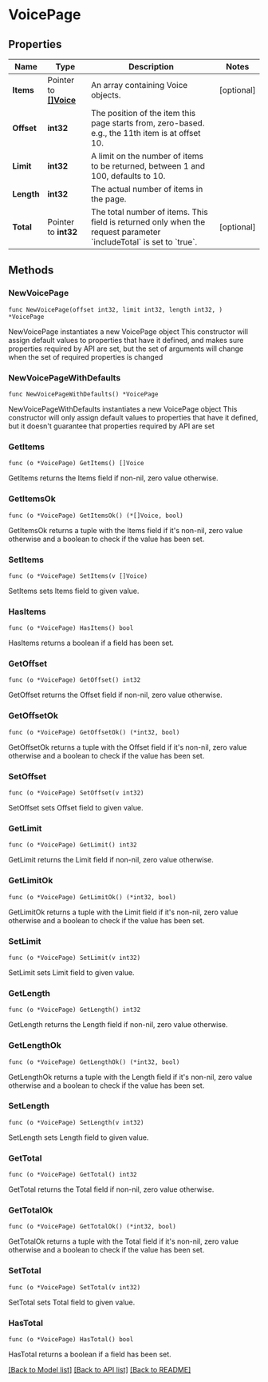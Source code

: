 # VoicePage

## Properties

Name | Type | Description | Notes
------------ | ------------- | ------------- | -------------
**Items** | Pointer to [**[]Voice**](Voice.md) | An array containing Voice objects. | [optional] 
**Offset** | **int32** | The position of the item this page starts from, zero-based. e.g., the 11th item is at offset 10. | 
**Limit** | **int32** | A limit on the number of items to be returned, between 1 and 100, defaults to 10. | 
**Length** | **int32** | The actual number of items in the page. | 
**Total** | Pointer to **int32** | The total number of items. This field is returned only when the request parameter &#x60;includeTotal&#x60; is set to &#x60;true&#x60;. | [optional] 

## Methods

### NewVoicePage

`func NewVoicePage(offset int32, limit int32, length int32, ) *VoicePage`

NewVoicePage instantiates a new VoicePage object
This constructor will assign default values to properties that have it defined,
and makes sure properties required by API are set, but the set of arguments
will change when the set of required properties is changed

### NewVoicePageWithDefaults

`func NewVoicePageWithDefaults() *VoicePage`

NewVoicePageWithDefaults instantiates a new VoicePage object
This constructor will only assign default values to properties that have it defined,
but it doesn't guarantee that properties required by API are set

### GetItems

`func (o *VoicePage) GetItems() []Voice`

GetItems returns the Items field if non-nil, zero value otherwise.

### GetItemsOk

`func (o *VoicePage) GetItemsOk() (*[]Voice, bool)`

GetItemsOk returns a tuple with the Items field if it's non-nil, zero value otherwise
and a boolean to check if the value has been set.

### SetItems

`func (o *VoicePage) SetItems(v []Voice)`

SetItems sets Items field to given value.

### HasItems

`func (o *VoicePage) HasItems() bool`

HasItems returns a boolean if a field has been set.

### GetOffset

`func (o *VoicePage) GetOffset() int32`

GetOffset returns the Offset field if non-nil, zero value otherwise.

### GetOffsetOk

`func (o *VoicePage) GetOffsetOk() (*int32, bool)`

GetOffsetOk returns a tuple with the Offset field if it's non-nil, zero value otherwise
and a boolean to check if the value has been set.

### SetOffset

`func (o *VoicePage) SetOffset(v int32)`

SetOffset sets Offset field to given value.


### GetLimit

`func (o *VoicePage) GetLimit() int32`

GetLimit returns the Limit field if non-nil, zero value otherwise.

### GetLimitOk

`func (o *VoicePage) GetLimitOk() (*int32, bool)`

GetLimitOk returns a tuple with the Limit field if it's non-nil, zero value otherwise
and a boolean to check if the value has been set.

### SetLimit

`func (o *VoicePage) SetLimit(v int32)`

SetLimit sets Limit field to given value.


### GetLength

`func (o *VoicePage) GetLength() int32`

GetLength returns the Length field if non-nil, zero value otherwise.

### GetLengthOk

`func (o *VoicePage) GetLengthOk() (*int32, bool)`

GetLengthOk returns a tuple with the Length field if it's non-nil, zero value otherwise
and a boolean to check if the value has been set.

### SetLength

`func (o *VoicePage) SetLength(v int32)`

SetLength sets Length field to given value.


### GetTotal

`func (o *VoicePage) GetTotal() int32`

GetTotal returns the Total field if non-nil, zero value otherwise.

### GetTotalOk

`func (o *VoicePage) GetTotalOk() (*int32, bool)`

GetTotalOk returns a tuple with the Total field if it's non-nil, zero value otherwise
and a boolean to check if the value has been set.

### SetTotal

`func (o *VoicePage) SetTotal(v int32)`

SetTotal sets Total field to given value.

### HasTotal

`func (o *VoicePage) HasTotal() bool`

HasTotal returns a boolean if a field has been set.


[[Back to Model list]](../README.md#documentation-for-models) [[Back to API list]](../README.md#documentation-for-api-endpoints) [[Back to README]](../README.md)


